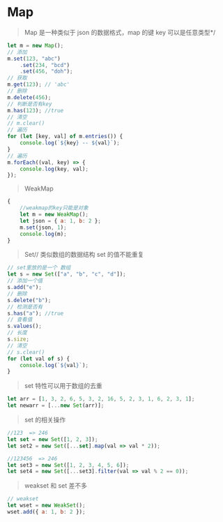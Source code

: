 # Map

> Map 是一种类似于 json 的数据格式，map 的键 key 可以是任意类型\*/

```js
let m = new Map();
// 添加
m.set(123, "abc")
    .set(234, "bcd")
    .set(456, "doh");
// 获取
m.get(123); // 'abc'
// 删除
m.delete(456);
// 判断是否有key
m.has(123); //true
// 清空
// m.clear()
// 遍历
for (let [key, val] of m.entries()) {
    console.log(`${key} -- ${val}`);
}
// 遍历
m.forEach((val, key) => {
    console.log(key, val);
});
```

> WeakMap

```js
{
    //weakmap的key只能是对象
    let m = new WeakMap();
    let json = { a: 1, b: 2 };
    m.set(json, 1);
    console.log(m);
}
```

> Set// 类似数组的数据结构 set 的值不能重复

```js
// set里放的是一个 数组
let s = new Set(["a", "b", "c", "d"]);
// 添加一个值
s.add("e");
// 删除
s.delete("b");
// 检测是否有
s.has("a"); //true
// 查看值
s.values();
// 长度
s.size;
// 清空
// s.clear()
for (let val of s) {
    console.log(`${val}`);
}
```

> set 特性可以用于数组的去重

```js
let arr = [1, 3, 2, 6, 5, 3, 2, 16, 5, 2, 3, 1, 6, 2, 3, 1];
let newarr = [...new Set(arr)];
```

> set 的相关操作

```js
//123  => 246
let set = new Set([1, 2, 3]);
let set2 = new Set([...set].map(val => val * 2));

//123456  => 246
let set3 = new Set([1, 2, 3, 4, 5, 6]);
let set4 = new Set([...set3].filter(val => val % 2 == 0));
```

> weakset 和 set 差不多

```js
// weakset
let wset = new WeakSet();
wset.add({ a: 1, b: 2 });
```
